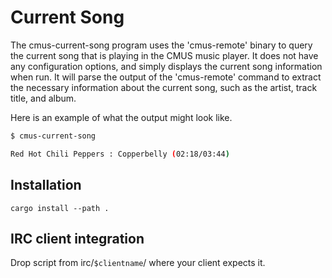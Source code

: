 # Current Song

The cmus-current-song program uses the 'cmus-remote' binary to query the current song that is playing in the CMUS music player. It does not have any configuration options, and simply displays the current song information when run. It will parse the output of the 'cmus-remote' command to extract the necessary information about the current song, such as the artist, track title, and album.

Here is an example of what the output might look like.

```sh
$ cmus-current-song

Red Hot Chili Peppers : Copperbelly (02:18/03:44)
```

## Installation

`cargo install --path .`

## IRC client integration

Drop script from irc/`$clientname`/ where your client expects it.
